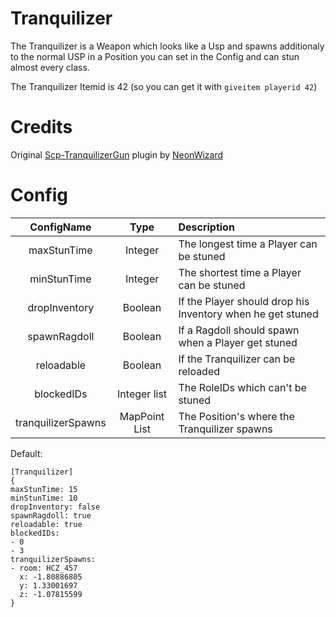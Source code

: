 # Tranquilizer
The Tranquilizer is a Weapon which looks like a Usp and spawns additionaly to the normal USP in a Position you can set in the Config and can stun almost every class.

The Tranquilizer Itemid is 42 (so you can get it with `giveitem playerid 42`)

# Credits
Original [Scp-TranquilizerGun](https://github.com/NeonWizard/SCP-TranquilizerGun) plugin by [NeonWizard](https://github.com/NeonWizard)

# Config
| ConfigName | Type | Description |
| :-------------: | :---------: | :------ |
| maxStunTime | Integer | The longest time a Player can be stuned |
| minStunTime | Integer | The shortest time a Player can be stuned |
| dropInventory | Boolean | If the Player should drop his Inventory when he get stuned |
| spawnRagdoll | Boolean | If a Ragdoll should spawn when a Player get stuned |
| reloadable | Boolean | If the Tranquilizer can be reloaded |
| blockedIDs | Integer list | The RoleIDs which can't be stuned |
| tranquilizerSpawns | MapPoint List | The Position's where the Tranquilizer spawns |

Default:
```
[Tranquilizer]
{
maxStunTime: 15
minStunTime: 10
dropInventory: false
spawnRagdoll: true
reloadable: true
blockedIDs:
- 0
- 3
tranquilizerSpawns:
- room: HCZ_457
  x: -1.80886805
  y: 1.33001697
  z: -1.07815599
}
```
